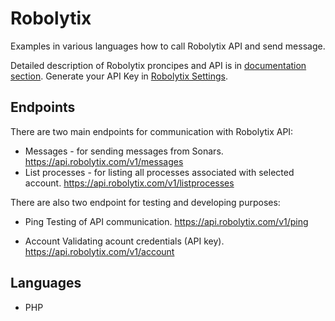 # Robolytix

Examples in various languages how to call Robolytix API and send message. 

Detailed description of Robolytix proncipes and API is in [documentation section](https://www.robolytix.com/documentation/overview/). Generate your API Key in [Robolytix Settings](https://app.robolytix.com/en/admin/). 

## Endpoints

There are two main endpoints for communication with Robolytix API:

* Messages - for sending messages from Sonars.
https://api.robolytix.com/v1/messages
* List processes - for listing all processes associated with selected account.
https://api.robolytix.com/v1/listprocesses

There are also two endpoint for testing and developing purposes:

* Ping
Testing of API communication.
https://api.robolytix.com/v1/ping

* Account
Validating acount credentials (API key).
https://api.robolytix.com/v1/account

## Languages

* PHP
